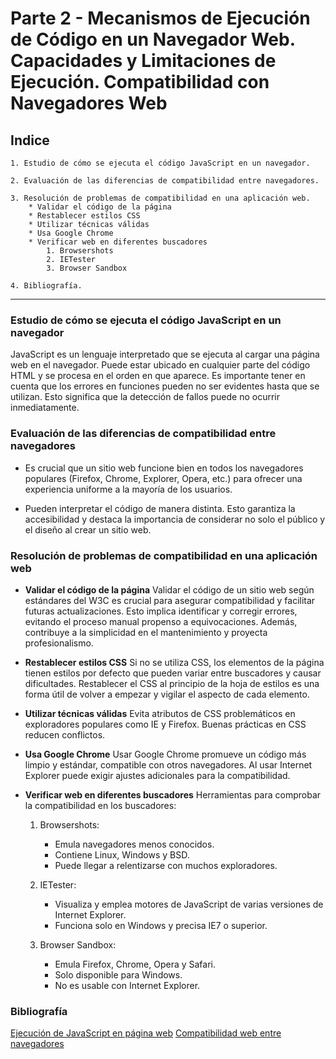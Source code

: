 # Parte 2 - Mecanismos de Ejecución de Código en un Navegador Web. Capacidades y Limitaciones de Ejecución. Compatibilidad con Navegadores Web

## Indice

    1. Estudio de cómo se ejecuta el código JavaScript en un navegador.

    2. Evaluación de las diferencias de compatibilidad entre navegadores.

    3. Resolución de problemas de compatibilidad en una aplicación web.
        * Validar el código de la página
        * Restablecer estilos CSS
        * Utilizar técnicas válidas
        * Usa Google Chrome
        * Verificar web en diferentes buscadores
            1. Browsershots
            2. IETester
            3. Browser Sandbox

    4. Bibliografía.

---

### Estudio de cómo se ejecuta el código JavaScript en un navegador

JavaScript es un lenguaje interpretado que se ejecuta al cargar una página web en el navegador. Puede estar ubicado en cualquier parte del código HTML y se procesa en el orden en que aparece. Es importante tener en cuenta que los errores en funciones pueden no ser evidentes hasta que se utilizan. Esto significa que la detección de fallos puede no ocurrir inmediatamente.

### Evaluación de las diferencias de compatibilidad entre navegadores

* Es crucial que un sitio web funcione bien en todos los navegadores populares (Firefox, Chrome, Explorer, Opera, etc.) para ofrecer una experiencia uniforme a la mayoría de los usuarios.

* Pueden interpretar el código de manera distinta. Esto garantiza la accesibilidad y destaca la importancia de considerar no solo el público y el diseño al crear un sitio web.

### Resolución de problemas de compatibilidad en una aplicación web

* **Validar el código de la página** Validar el código de un sitio web según estándares del W3C es crucial para asegurar compatibilidad y facilitar futuras actualizaciones. Esto implica identificar y corregir errores, evitando el proceso manual propenso a equivocaciones. Además, contribuye a la simplicidad en el mantenimiento y proyecta profesionalismo.

* **Restablecer estilos CSS** Si no se utiliza CSS, los elementos de la página tienen estilos por defecto que pueden variar entre buscadores y causar dificultades. Restablecer el CSS al principio de la hoja de estilos es una forma útil de volver a empezar y vigilar el aspecto de cada elemento.

* **Utilizar técnicas válidas** Evita atributos de CSS problemáticos en exploradores  populares como IE y Firefox. Buenas prácticas en CSS reducen conflictos.

* **Usa Google Chrome** Usar Google Chrome promueve un código más limpio y estándar, compatible con otros navegadores. Al usar Internet Explorer puede exigir ajustes adicionales para la compatibilidad.

* **Verificar web en diferentes buscadores** Herramientas para comprobar la compatibilidad en los buscadores:

    1. Browsershots:
        * Emula navegadores menos conocidos.
        * Contiene Linux, Windows y BSD.
        * Puede llegar a relentizarse con muchos exploradores.

    2. IETester:
        * Visualiza y emplea motores de JavaScript de varias versiones de Internet Explorer.
        * Funciona solo en Windows y precisa IE7 o superior.

    3. Browser Sandbox:
        * Emula Firefox, Chrome, Opera y Safari.
        * Solo disponible para Windows.
        * No es usable con Internet Explorer.

### Bibliografía

[Ejecución de JavaScript en página web](https://www.edgardandrea.com/como-se-ejecuta-javascript-dentro-de-un-pagina-web/)
[Compatibilidad web entre navegadores](https://www.lawebera.es/xhtml-css/compatibilidad-web-navegadores.php)